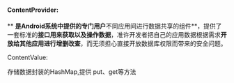 #### **ContentProvider:**

** **是Android系统中提供的专门用户**不同应用间进行数据共享的组件**，提供了一套标准的**接口用来获取以及操作数据**，准许开发者把自己的应用数据根据需求**开放给其他应用进行增删改查**，而无须担心直接开放数据库权限而带来的安全问题。

 



ContentValue:

存储数据封装的HashMap,提供 put、get等方法

